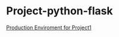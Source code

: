 # Project-python-flask

[Production Enviroment for Project1](https://articleprojectone.herokuapp.com/)
